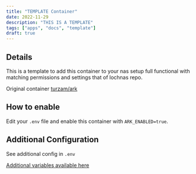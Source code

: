 ```yaml
---
title: "TEMPLATE Container"
date: 2022-11-29
description: "THIS IS A TEMPLATE"
tags: ["apps", "docs", "template"]
draft: true
---
```


## Details

This is a template to add this container to your nas setup full functional with matching permissions and settings that of lochnas repo.

Original container [turzam/ark](https://hub.docker.com/r/turzam/ark)

## How to enable

Edit your `.env` file and enable this container with `ARK_ENABLED=true`. 

## Additional Configuration

See additional config in `.env`

[Additional variables available here](https://hub.docker.com/r/turzam/ark)